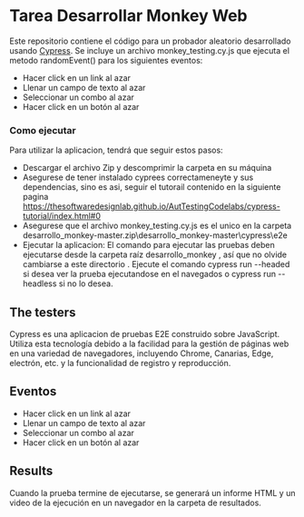 # Tarea Desarrollar Monkey Web
Este repositorio contiene el código para un probador aleatorio desarrollado usando [Cypress](https://www.cypress.io/). Se incluye un archivo monkey_testing.cy.js que ejecuta el metodo randomEvent() para los siguientes eventos:
- Hacer click en un link al azar
- Llenar un campo de texto al azar
- Seleccionar un combo al azar
- Hacer click en un botón al azar

### Como ejecutar
Para utilizar la aplicacion, tendrá que seguir estos pasos:
- Descargar el archivo Zip y descomprimir la carpeta en su máquina 
- Asegurese de tener instalado cyprees correctameneyte y sus dependencias, sino es asi, seguir el tutorail contenido en la siguiente pagina https://thesoftwaredesignlab.github.io/AutTestingCodelabs/cypress-tutorial/index.html#0
- Asegurese que el archivo monkey_testing.cy.js es el unico en la carpeta desarrollo_monkey-master.zip\desarrollo_monkey-master\cypress\e2e
-  Ejecutar la aplicacion: El comando para ejecutar las pruebas deben ejecutarse desde la carpeta raíz desarrollo_monkey , así que no olvide cambiarse a este directorio . Ejecute el comando cypress run --headed si desea ver la prueba ejecutandose en el navegados o cypress run --headless si no lo desea. 

## The testers
Cypress es una aplicacion de pruebas E2E construido sobre JavaScript. Utiliza esta tecnología debido a la facilidad para la gestión de páginas web en una variedad de navegadores, incluyendo Chrome, Canarias, Edge, electrón, etc. y la funcionalidad de registro y reproducción. 

## Eventos
- Hacer click en un link al azar
- Llenar un campo de texto al azar
- Seleccionar un combo al azar
- Hacer click en un botón al azar

## Results
Cuando la prueba termine de ejecutarse, se generará un informe HTML y un video de la ejecución en un navegador en la carpeta de resultados.